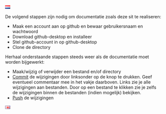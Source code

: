 ![Nederlandse vlag](../images/nl.gif)

De volgend stappen zijn nodig om documentatie zoals deze sit te realiseren:

* Maak een account aan op github en bewaar gebruikersnaam en wachtwoord
* Download github-desktop en installeer
* Stel github-account in op github-desktop
* Clone de directory

Herhaal onderstaande stappen steeds weer als de documentatie moet worden bijgewerkt:

* Maak/wijzig of verwijder een bestand en/of directory
* [Commit](./images/githubdesktop_commit.PNG) de wijzigingen door linksonder op de knop te drukken. Geef eventueel commentaar mee in het vakje daarboven. Links zie je alle wijzigingen aan bestanden. Door op een bestand te klikken zie je zelfs de wijzigingen binnen de bestanden (indien mogelijk) bekijken.
* [Push](./images/githubdesktop_push.PNG) de wijzigingen



![English flag](../images/gb.gif)
